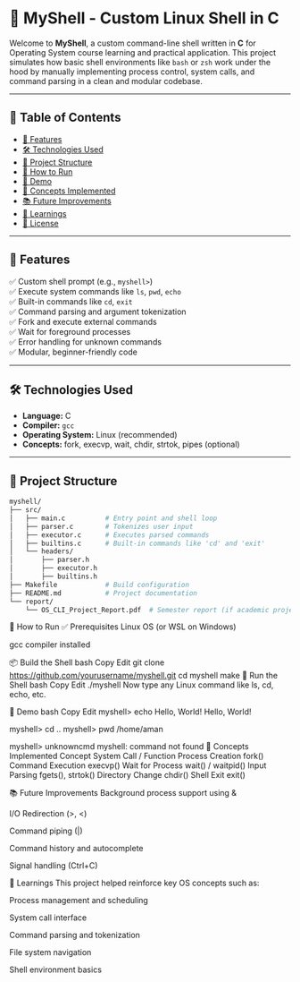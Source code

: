 # 🐚 MyShell - Custom Linux Shell in C

Welcome to **MyShell**, a custom command-line shell written in **C** for Operating System course learning and practical application. This project simulates how basic shell environments like `bash` or `zsh` work under the hood by manually implementing process control, system calls, and command parsing in a clean and modular codebase.

---

## 📌 Table of Contents

- [🎯 Features](#-features)
- [🛠️ Technologies Used](#️-technologies-used)
- [📁 Project Structure](#-project-structure)
- [🚀 How to Run](#-how-to-run)
- [📸 Demo](#-demo)
- [📖 Concepts Implemented](#-concepts-implemented)
- [📚 Future Improvements](#-future-improvements)
- [🧠 Learnings](#-learnings)
- [📄 License](#-license)

---

## 🎯 Features

✅ Custom shell prompt (e.g., `myshell>`)  
✅ Execute system commands like `ls`, `pwd`, `echo`  
✅ Built-in commands like `cd`, `exit`  
✅ Command parsing and argument tokenization  
✅ Fork and execute external commands  
✅ Wait for foreground processes  
✅ Error handling for unknown commands  
✅ Modular, beginner-friendly code

---

## 🛠️ Technologies Used

- **Language:** C
- **Compiler:** `gcc`
- **Operating System:** Linux (recommended)
- **Concepts:** fork, execvp, wait, chdir, strtok, pipes (optional)

---

## 📁 Project Structure

```bash
myshell/
├── src/
│   ├── main.c          # Entry point and shell loop
│   ├── parser.c        # Tokenizes user input
│   ├── executor.c      # Executes parsed commands
│   ├── builtins.c      # Built-in commands like 'cd' and 'exit'
│   └── headers/
│       ├── parser.h
│       ├── executor.h
│       ├── builtins.h
├── Makefile            # Build configuration
├── README.md           # Project documentation
└── report/
    └── OS_CLI_Project_Report.pdf  # Semester report (if academic project)
```
🚀 How to Run
✅ Prerequisites
Linux OS (or WSL on Windows)

gcc compiler installed

📦 Build the Shell
bash
Copy
Edit
git clone https://github.com/yourusername/myshell.git
cd myshell
make
🧪 Run the Shell
bash
Copy
Edit
./myshell
Now type any Linux command like ls, cd, echo, etc.

📸 Demo
bash
Copy
Edit
myshell> echo Hello, World!
Hello, World!

myshell> cd ..
myshell> pwd
/home/aman

myshell> unknowncmd
myshell: command not found
📖 Concepts Implemented
Concept	System Call / Function
Process Creation	fork()
Command Execution	execvp()
Wait for Process	wait() / waitpid()
Input Parsing	fgets(), strtok()
Directory Change	chdir()
Shell Exit	exit()

📚 Future Improvements
 Background process support using &

 I/O Redirection (>, <)

 Command piping (|)

 Command history and autocomplete

 Signal handling (Ctrl+C)

🧠 Learnings
This project helped reinforce key OS concepts such as:

Process management and scheduling

System call interface

Command parsing and tokenization

File system navigation

Shell environment basics

